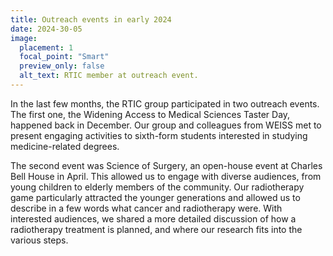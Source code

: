 ```yaml
---
title: Outreach events in early 2024
date: 2024-30-05
image:
  placement: 1
  focal_point: "Smart"
  preview_only: false
  alt_text: RTIC member at outreach event.
---
```


In the last few months, the RTIC group participated in two outreach events. The first one, the Widening Access to Medical Sciences Taster Day, happened back in December. Our group and colleagues from WEISS met to present engaging activities to sixth-form students interested in studying medicine-related degrees. 

The second event was Science of Surgery, an open-house event at Charles Bell House in April. This allowed us to engage with diverse audiences, from young children to elderly members of the community. Our radiotherapy game particularly attracted the younger generations and allowed us to describe in a few words what cancer and radiotherapy were. With interested audiences, we shared a more detailed discussion of how a radiotherapy treatment is planned, and where our research fits into the various steps.

